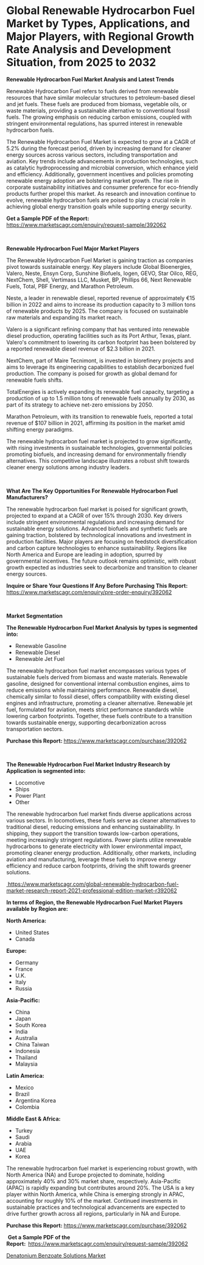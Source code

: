 <p><h1>Global Renewable Hydrocarbon Fuel Market by Types, Applications, and Major Players, with Regional Growth Rate Analysis and Development Situation, from 2025 to 2032</h1></p><p><strong>Renewable Hydrocarbon Fuel Market Analysis and Latest Trends</strong></p>
<p><p>Renewable Hydrocarbon Fuel refers to fuels derived from renewable resources that have similar molecular structures to petroleum-based diesel and jet fuels. These fuels are produced from biomass, vegetable oils, or waste materials, providing a sustainable alternative to conventional fossil fuels. The growing emphasis on reducing carbon emissions, coupled with stringent environmental regulations, has spurred interest in renewable hydrocarbon fuels.</p><p>The Renewable Hydrocarbon Fuel Market is expected to grow at a CAGR of 5.2% during the forecast period, driven by increasing demand for cleaner energy sources across various sectors, including transportation and aviation. Key trends include advancements in production technologies, such as catalytic hydroprocessing and microbial conversion, which enhance yield and efficiency. Additionally, government incentives and policies promoting renewable energy adoption are bolstering market growth. The rise in corporate sustainability initiatives and consumer preference for eco-friendly products further propel this market. As research and innovation continue to evolve, renewable hydrocarbon fuels are poised to play a crucial role in achieving global energy transition goals while supporting energy security.</p></p>
<p><strong>Get a Sample PDF of the Report:&nbsp;</strong> <a href="https://www.marketscagr.com/enquiry/request-sample/392062?utm_campaign=3019&utm_medium=2&utm_source=Github&utm_content=ia&utm_term=29032025&utm_id=renewable-hydrocarbon-fuel">https://www.marketscagr.com/enquiry/request-sample/392062</a></p>
<p>&nbsp;</p>
<p><strong>Renewable Hydrocarbon Fuel Major Market Players</strong></p>
<p><p>The Renewable Hydrocarbon Fuel Market is gaining traction as companies pivot towards sustainable energy. Key players include Global Bioenergies, Valero, Neste, Ensyn Corp, Sunshine Biofuels, Iogen, GEVO, Star Oilco, REG, NextChem, Shell, Vertimass LLC, Musket, BP, Phillips 66, Next Renewable Fuels, Total, PBF Energy, and Marathon Petroleum. </p><p>Neste, a leader in renewable diesel, reported revenue of approximately €15 billion in 2022 and aims to increase its production capacity to 3 million tons of renewable products by 2025. The company is focused on sustainable raw materials and expanding its market reach.</p><p>Valero is a significant refining company that has ventured into renewable diesel production, operating facilities such as its Port Arthur, Texas, plant. Valero's commitment to lowering its carbon footprint has been bolstered by a reported renewable diesel revenue of $2.3 billion in 2021.</p><p>NextChem, part of Maire Tecnimont, is invested in biorefinery projects and aims to leverage its engineering capabilities to establish decarbonized fuel production. The company is poised for growth as global demand for renewable fuels shifts.</p><p>TotalEnergies is actively expanding its renewable fuel capacity, targeting a production of up to 1.5 million tons of renewable fuels annually by 2030, as part of its strategy to achieve net-zero emissions by 2050.</p><p>Marathon Petroleum, with its transition to renewable fuels, reported a total revenue of $107 billion in 2021, affirming its position in the market amid shifting energy paradigms.</p><p>The renewable hydrocarbon fuel market is projected to grow significantly, with rising investments in sustainable technologies, governmental policies promoting biofuels, and increasing demand for environmentally friendly alternatives. This competitive landscape illustrates a robust shift towards cleaner energy solutions among industry leaders.</p></p>
<p>&nbsp;</p>
<p><strong>What Are The Key Opportunities For Renewable Hydrocarbon Fuel Manufacturers?</strong></p>
<p><p>The renewable hydrocarbon fuel market is poised for significant growth, projected to expand at a CAGR of over 15% through 2030. Key drivers include stringent environmental regulations and increasing demand for sustainable energy solutions. Advanced biofuels and synthetic fuels are gaining traction, bolstered by technological innovations and investment in production facilities. Major players are focusing on feedstock diversification and carbon capture technologies to enhance sustainability. Regions like North America and Europe are leading in adoption, spurred by governmental incentives. The future outlook remains optimistic, with robust growth expected as industries seek to decarbonize and transition to cleaner energy sources.</p></p>
<p><strong>Inquire or Share Your Questions If Any Before Purchasing This Report:</strong> <a href="https://www.marketscagr.com/enquiry/pre-order-enquiry/392062?utm_campaign=3019&utm_medium=2&utm_source=Github&utm_content=ia&utm_term=29032025&utm_id=renewable-hydrocarbon-fuel">https://www.marketscagr.com/enquiry/pre-order-enquiry/392062</a></p>
<p>&nbsp;</p>
<p><strong>Market Segmentation</strong></p>
<p><strong>The Renewable Hydrocarbon Fuel Market Analysis by types is segmented into:</strong></p>
<p><ul><li>Renewable Gasoline</li><li>Renewable Diesel</li><li>Renewable Jet Fuel</li></ul></p>
<p><p>The renewable hydrocarbon fuel market encompasses various types of sustainable fuels derived from biomass and waste materials. Renewable gasoline, designed for conventional internal combustion engines, aims to reduce emissions while maintaining performance. Renewable diesel, chemically similar to fossil diesel, offers compatibility with existing diesel engines and infrastructure, promoting a cleaner alternative. Renewable jet fuel, formulated for aviation, meets strict performance standards while lowering carbon footprints. Together, these fuels contribute to a transition towards sustainable energy, supporting decarbonization across transportation sectors.</p></p>
<p><strong>Purchase this Report:&nbsp;</strong><a href="https://www.marketscagr.com/purchase/392062?utm_campaign=3019&utm_medium=2&utm_source=Github&utm_content=ia&utm_term=29032025&utm_id=renewable-hydrocarbon-fuel">https://www.marketscagr.com/purchase/392062</a></p>
<p>&nbsp;</p>
<p><strong>The Renewable Hydrocarbon Fuel Market Industry Research by Application is segmented into:</strong></p>
<p><ul><li>Locomotive</li><li>Ships</li><li>Power Plant</li><li>Other</li></ul></p>
<p><p>The renewable hydrocarbon fuel market finds diverse applications across various sectors. In locomotives, these fuels serve as cleaner alternatives to traditional diesel, reducing emissions and enhancing sustainability. In shipping, they support the transition towards low-carbon operations, meeting increasingly stringent regulations. Power plants utilize renewable hydrocarbons to generate electricity with lower environmental impact, promoting cleaner energy production. Additionally, other markets, including aviation and manufacturing, leverage these fuels to improve energy efficiency and reduce carbon footprints, driving the shift towards greener solutions.</p></p>
<p><a href="https://www.marketscagr.com/global-renewable-hydrocarbon-fuel-market-research-report-2021-professional-edition-market-r392062?utm_campaign=3019&utm_medium=2&utm_source=Github&utm_content=ia&utm_term=29032025&utm_id=renewable-hydrocarbon-fuel">&nbsp;https://www.marketscagr.com/global-renewable-hydrocarbon-fuel-market-research-report-2021-professional-edition-market-r392062</a></p>
<p><strong>In terms of Region, the Renewable Hydrocarbon Fuel Market Players available by Region are:</strong></p>
<p>
    <p> <strong> North America: </strong>
        <ul>
            <li>United States</li>
            <li>Canada</li>
        </ul>
        </p> 
    <p> <strong> Europe: </strong>
        <ul>
            <li>Germany</li>
            <li>France</li>
            <li>U.K.</li>
            <li>Italy</li>
            <li>Russia</li>
        </ul>
        </p> 
    <p> <strong> Asia-Pacific: </strong>
        <ul>
            <li>China</li>
            <li>Japan</li>
            <li>South Korea</li>
            <li>India</li>
            <li>Australia</li>
            <li>China Taiwan</li>
            <li>Indonesia</li>
            <li>Thailand</li>
            <li>Malaysia</li>
        </ul>
        </p> 
    <p> <strong> Latin America: </strong>
        <ul>
            <li>Mexico</li>
            <li>Brazil</li>
            <li>Argentina Korea</li>
            <li>Colombia</li>
        </ul>
        </p> 
    <p> <strong> Middle East & Africa: </strong>
        <ul>
            <li>Turkey</li>
            <li>Saudi</li>
            <li>Arabia</li>
            <li>UAE</li>
            <li>Korea</li>
        </ul>
    </p>
    </p>
<p><p>The renewable hydrocarbon fuel market is experiencing robust growth, with North America (NA) and Europe projected to dominate, holding approximately 40% and 30% market share, respectively. Asia-Pacific (APAC) is rapidly expanding but contributes around 20%. The USA is a key player within North America, while China is emerging strongly in APAC, accounting for roughly 10% of the market. Continued investments in sustainable practices and technological advancements are expected to drive further growth across all regions, particularly in NA and Europe.</p></p>
<p><strong>Purchase this Report: </strong><a href="https://www.marketscagr.com/purchase/392062?utm_campaign=3019&utm_medium=2&utm_source=Github&utm_content=ia&utm_term=29032025&utm_id=renewable-hydrocarbon-fuel">https://www.marketscagr.com/purchase/392062</a></p>
<p>&nbsp;<strong>Get a Sample PDF of the Report:&nbsp;&nbsp;</strong><a href="https://www.marketscagr.com/enquiry/request-sample/392062?utm_campaign=3019&utm_medium=2&utm_source=Github&utm_content=ia&utm_term=29032025&utm_id=renewable-hydrocarbon-fuel">https://www.marketscagr.com/enquiry/request-sample/392062</a></p>
<p><strong></strong></p>
<p><p><a href="https://github.com/djarixneoza/Market-Research-Report-List-1/blob/main/denatonium-benzoate-solutions-market.md?utm_campaign=3019&utm_medium=2&utm_source=Github&utm_content=ia&utm_term=29032025&utm_id=renewable-hydrocarbon-fuel">Denatonium Benzoate Solutions Market</a></p></p>